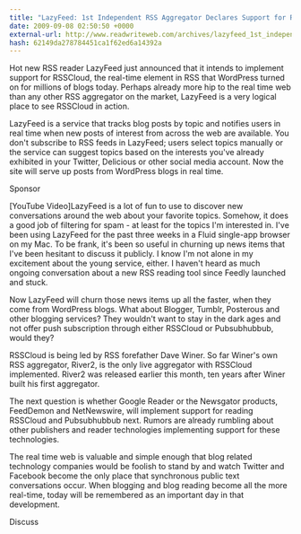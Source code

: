 ```yaml
---
title: "LazyFeed: 1st Independent RSS Aggregator Declares Support for RSSCloud"
date: 2009-09-08 02:50:50 +0000
external-url: http://www.readwriteweb.com/archives/lazyfeed_1st_independent_rss_aggregator_declares_s.php
hash: 62149da278784451ca1f62ed6a14392a
---
```


Hot new RSS reader LazyFeed just announced that it intends to implement support for RSSCloud, the real-time element in RSS that WordPress turned on for millions of blogs today.  Perhaps already more hip to the real time web than any other RSS aggregator on the market, LazyFeed is a very logical place to see RSSCloud in action.


LazyFeed is a service that tracks blog posts by topic and notifies users in real time when new posts of interest from across the web are available.  You don't subscribe to RSS feeds in LazyFeed;  users select topics manually or the service can suggest topics based on the interests you've already exhibited in your Twitter, Delicious or other social media account.  Now the site will serve up posts from WordPress blogs in real time.

Sponsor


[YouTube Video]LazyFeed is a lot of fun to use to discover new conversations around the web about your favorite topics.  Somehow, it does a good job of filtering for spam - at least for the topics I'm interested in.  I've been using LazyFeed for the past three weeks in a Fluid single-app browser on my Mac.  To be frank, it's been so useful in churning up news items that I've been hesitant to discuss it publicly.  I know I'm not alone in my excitement about the young service, either.  I haven't heard as much ongoing conversation about a new RSS reading tool since Feedly launched and stuck.

Now LazyFeed will churn those news items up all the faster, when they come from WordPress blogs.  What about Blogger, Tumblr, Posterous and other blogging services?  They wouldn't want to stay in the dark ages and not offer push subscription through either RSSCloud or Pubsubhubbub, would they?


RSSCloud is being led by RSS forefather Dave Winer.  So far Winer's own RSS aggregator, River2, is the only live aggregator with RSSCloud implemented.  River2 was released earlier this month, ten years after Winer built his first aggregator.


The next question is whether Google Reader or the Newsgator products, FeedDemon and NetNewswire, will implement support for reading RSSCloud and Pubsubhubbub next.  Rumors are already rumbling about other publishers and reader technologies implementing support for these technologies.


The real time web is valuable and simple enough that blog related technology companies would be foolish to stand by and watch Twitter and Facebook become the only place that synchronous public text conversations occur.  When blogging and blog reading become all the more real-time, today will be remembered as an important day in that development.

Discuss

        

